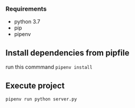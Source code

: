 ### Requirements

* python 3.7
* pip
* pipenv


## Install dependencies from pipfile

run this commmand `pipenv install`

## Execute project

``` sh
pipenv run python server.py
```
